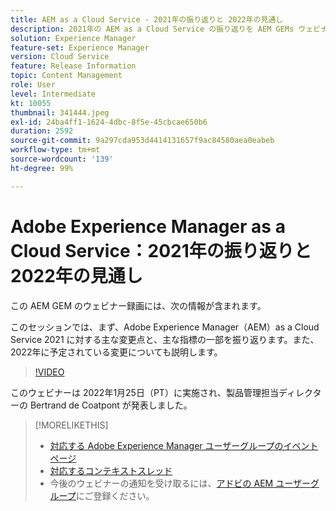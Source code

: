 ```yaml
---
title: AEM as a Cloud Service - 2021年の振り返りと 2022年の見通し
description: 2021年の AEM as a Cloud Service の振り返りを AEM GEMs ウェビナーでご覧ください。また、2022年の計画の概要もご覧ください。
solution: Experience Manager
feature-set: Experience Manager
version: Cloud Service
feature: Release Information
topic: Content Management
role: User
level: Intermediate
kt: 10055
thumbnail: 341444.jpeg
exl-id: 24ba4ff1-1624-4dbc-8f5e-45cbcae650b6
duration: 2592
source-git-commit: 9a297cda953d4414131657f9ac84580aea0eabeb
workflow-type: tm+mt
source-wordcount: '139'
ht-degree: 99%

---
```


# Adobe Experience Manager as a Cloud Service：2021年の振り返りと 2022年の見通し

この AEM GEM のウェビナー録画には、次の情報が含まれます。

このセッションでは、まず、Adobe Experience Manager（AEM）as a Cloud Service 2021 に対する主な変更点と、主な指標の一部を振り返ります。また、2022年に予定されている変更についても説明します。

>[!VIDEO](https://video.tv.adobe.com/v/341444/?quality=12&learn=on)

このウェビナーは 2022年1月25日（PT）に実施され、製品管理担当ディレクターの Bertrand de Coatpont が発表しました。

>[!MORELIKETHIS]
>
>* [対応する Adobe Experience Manager ユーザーグループのイベントページ](https://experienceleaguecommunities.adobe.com/t5/adobe-experience-manager-blogs/aem-gems-adobe-experience-manager-aem-as-a-cloud-service-2021/ba-p/437266)
>* [対応するコンテキストスレッド](https://adobe.ly/3rqbSOz)
>* 今後のウェビナーの通知を受け取るには、[アドビの AEM ユーザーグループ](https://aem-augs.adobe.com/)にご登録ください。
